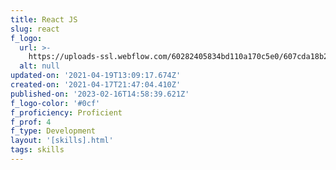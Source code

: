 ```yaml
---
title: React JS
slug: react
f_logo:
  url: >-
    https://uploads-ssl.webflow.com/60282405834bd110a170c5e0/607cda18b2641493b63bffce_skill1.png
  alt: null
updated-on: '2021-04-19T13:09:17.674Z'
created-on: '2021-04-17T21:47:04.410Z'
published-on: '2023-02-16T14:58:39.621Z'
f_logo-color: '#0cf'
f_proficiency: Proficient
f_prof: 4
f_type: Development
layout: '[skills].html'
tags: skills
---
```



